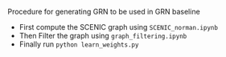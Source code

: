 Procedure for generating GRN to be used in GRN baseline

- First compute the SCENIC graph using `SCENIC_norman.ipynb`
- Then Filter the graph using `graph_filtering.ipynb`
- Finally run `python learn_weights.py`

